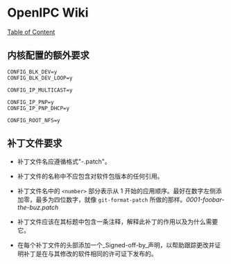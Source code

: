 # OpenIPC Wiki
[Table of Content](../README.md)

内核配置的额外要求 
------------------------------------------------

```
CONFIG_BLK_DEV=y
CONFIG_BLK_DEV_LOOP=y

CONFIG_IP_MULTICAST=y

CONFIG_IP_PNP=y
CONFIG_IP_PNP_DHCP=y

CONFIG_ROOT_NFS=y
```

## 补丁文件要求

- 补丁文件名应遵循格式"<number>-<description>.patch"。

- 补丁文件的名称中不应包含对软件包版本的任何引用。

- 补丁文件名中的 `<number>` 部分表示从 1 开始的应用顺序。最好在数字左侧添加零，最多为四位数字，就像 `git-format-patch` 所做的那样。_0001-foobar-the-buz.patch_

- 补丁文件应该在其标题中包含一条注释，解释此补丁的作用以及为什么需要它。

- 在每个补丁文件的头部添加一个_Signed-off-by_声明，以帮助跟踪更改并证明补丁是在与其修改的软件相同的许可证下发布的。

